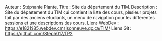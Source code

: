 Auteur : Stéphanie Plante.
Titre : Site du département du TIM.
Description : Site du département du TIM qui contient la liste des cours, plusieur 
projets fait par des anciens etudiants, un menu de navigation pour les differentes sessions et
une descriptions des cours.
Liens WebDev : https://e1821985.webdev.cmaisonneuve.qc.ca/TIM/
Liens Git : https://github.com/Steph017/TP2